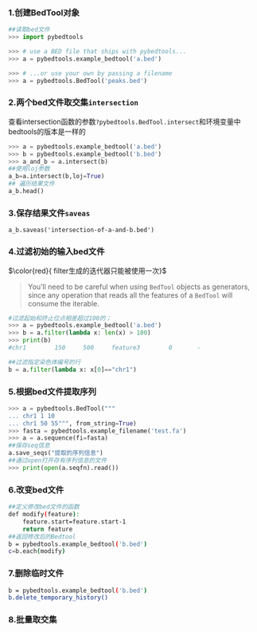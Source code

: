 ### 1.创建BedTool对象

```python
##读取bed文件
>>> import pybedtools

>>> # use a BED file that ships with pybedtools...
>>> a = pybedtools.example_bedtool('a.bed')

>>> # ...or use your own by passing a filename
>>> a = pybedtools.BedTool('peaks.bed')
```

### 2.两个bed文件取交集`intersection`

查看intersection函数的参数`?pybedtools.BedTool.intersect`和环境变量中bedtools的版本是一样的

```python
>>> a = pybedtools.example_bedtool('a.bed')
>>> b = pybedtools.example_bedtool('b.bed')
>>> a_and_b = a.intersect(b)
##使用loj参数
a_b=a.intersect(b,loj=True)
## 遍历结果文件
a_b.head()
```

### 3.保存结果文件`saveas`

```pyth
a_b.saveas('intersection-of-a-and-b.bed')
```

### 4.过滤初始的输入bed文件

$\color{red}{ filter生成的迭代器只能被使用一次}$

> You’ll need to be careful when using `BedTool` objects as generators, since any operation that reads all the features of a `BedTool` will consume the iterable.

```python
#过滤起始和终止位点相差超过100的；
>>> a = pybedtools.example_bedtool('a.bed')
>>> b = a.filter(lambda x: len(x) > 100)
>>> print(b)
#chr1        150     500     feature3        0       -

##过滤指定染色体编号的行
b = a.filter(lambda x: x[0]=="chr1")
```

### 5.根据bed文件提取序列

```python
>>> a = pybedtools.BedTool("""
... chr1 1 10
... chr1 50 55""", from_string=True)
>>> fasta = pybedtools.example_filename('test.fa')
>>> a = a.sequence(fi=fasta)
##保存seq信息
a.save_seqs("提取的序列信息")
##通过open打开存有序列信息的文件
>>> print(open(a.seqfn).read())
```

### 6.改变bed文件

```bash
##定义修改bed文件的函数
def modify(feature):
	feature.start=feature.start-1
	return feature
##返回修改后的Bedtool
b = pybedtools.example_bedtool('b.bed')
c=b.each(modify)
```

### 7.删除临时文件

```bash
b = pybedtools.example_bedtool('b.bed')
b.delete_temporary_history()
```

### 8.批量取交集

```bash

```





